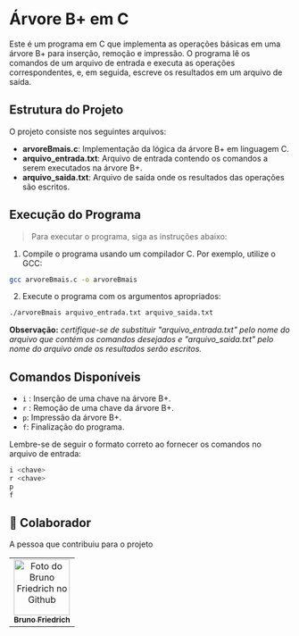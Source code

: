 # Árvore B+ em C

Este é um programa em C que implementa as operações básicas em uma árvore B+ para inserção, remoção e impressão. O programa lê os comandos de um arquivo de entrada e executa as operações correspondentes, e, em seguida, escreve os resultados em um arquivo de saída.

## Estrutura do Projeto

O projeto consiste nos seguintes arquivos:

- **arvoreBmais.c**: Implementação da lógica da árvore B+ em linguagem C.
- **arquivo_entrada.txt**: Arquivo de entrada contendo os comandos a serem executados na árvore B+.
- **arquivo_saida.txt**: Arquivo de saída onde os resultados das operações são escritos.

## Execução do Programa

> Para executar o programa, siga as instruções abaixo:

1. Compile o programa usando um compilador C. Por exemplo, utilize o GCC:

```bash
gcc arvoreBmais.c -o arvoreBmais
```

2. Execute o programa com os argumentos apropriados:
```bash
./arvoreBmais arquivo_entrada.txt arquivo_saida.txt
```

**Observação:** _certifique-se de substituir "arquivo_entrada.txt" pelo nome do arquivo que contém os comandos desejados e "arquivo_saida.txt" pelo nome do arquivo onde os resultados serão escritos._

## Comandos Disponíveis
- `i` <chave>: Inserção de uma chave na árvore B+.
- `r` <chave>: Remoção de uma chave da árvore B+.
- `p`: Impressão da árvore B+.
- `f`: Finalização do programa.

Lembre-se de seguir o formato correto ao fornecer os comandos no arquivo de entrada:
```bash
i <chave>
r <chave>
p
f
```
## 🤝 Colaborador

A pessoa que contribuiu para o projeto

<table>
  <tr>
    <td align="center">
      <a href="#">
        <img src="https://avatars.githubusercontent.com/u/81971651?s=400&u=548b7cc3deb1bd124ba02dbc2acc865b97138ce3&v=4" width="100px;" alt="Foto do Bruno Friedrich no Github"/><br>
        <sub>
          <b>Bruno Friedrich</b>
        </sub>
      </a>
    </td>
  </tr>
</table>
